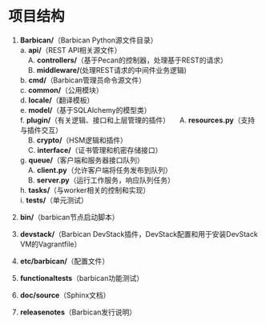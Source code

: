 # 项目结构  

1. **Barbican/**（Barbican Python源文件目录）  
a. **api/**（REST API相关源文件）  
&nbsp;&nbsp;&nbsp;&nbsp;A. **controllers/**（基于Pecan的控制器，处理基于REST的请求）  
&nbsp;&nbsp;&nbsp;&nbsp;B. **middleware/**(处理REST请求的中间件业务逻辑)  
b. **cmd/**（Barbican管理员命令源文件）  
c. **common/**（公用模块）  
d. **locale/**（翻译模板）  
e. **model/**（基于SQLAlchemy的模型类）  
f. **plugin/**（有关逻辑、接口和上层管理的插件）
&nbsp;&nbsp;&nbsp;&nbsp;A. **resources.py**（支持与插件交互）  
&nbsp;&nbsp;&nbsp;&nbsp;B. **crypto/**（HSM逻辑和插件）  
&nbsp;&nbsp;&nbsp;&nbsp;C. **interface/**（证书管理和机密存储接口）  
g. **queue/**（客户端和服务器接口队列）  
&nbsp;&nbsp;&nbsp;&nbsp;A. **client.py**（允许客户端将任务发布到队列）  
&nbsp;&nbsp;&nbsp;&nbsp;B. **server.py**（运行工作服务，响应队列任务）  
h. **tasks/**（与worker相关的控制和实现）  
i. **tests/**（单元测试）  

2. **bin/**（barbican节点启动脚本）  

3. **devstack/**（Barbican DevStack插件，DevStack配置和用于安装DevStack VM的Vagrantfile）  

4. **etc/barbican/**（配置文件）  

5. **functionaltests**（barbican功能测试）  

6. **doc/source**（Sphinx文档）  

7. **releasenotes**（Barbican发行说明）